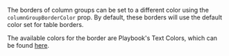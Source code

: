 The borders of column groups can be set to a different color using the `columnGroupBorderColor` prop. By default, these borders will use the default color set for table borders.

The available colors for the border are Playbook's Text Colors, which can be found [here](https://playbook.powerapp.cloud/visual_guidelines/colors).